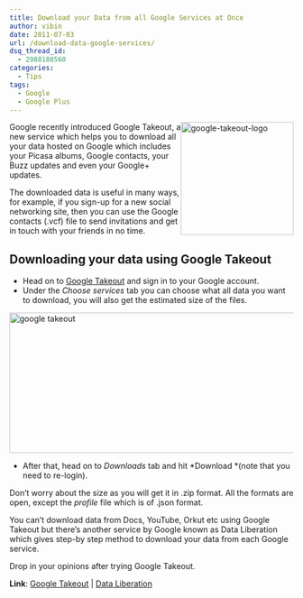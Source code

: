 ```yaml
---
title: Download your Data from all Google Services at Once
author: vibin
date: 2011-07-03
url: /download-data-google-services/
dsq_thread_id:
  - 2988188560
categories:
  - Tips
tags:
  - Google
  - Google Plus
---
```

[<img style="display: inline; margin-left: 0px; margin-right: 0px; border: 0px;" title="google-takeout-logo" src="http://cdn.devilsworkshop.org/files/2011/07/googletakeoutlogo_thumb.jpg" border="0" alt="google-takeout-logo" width="200" height="200" align="right" />][1]

Google recently introduced Google Takeout, a new service which helps you to download all your data hosted on Google which includes your Picasa albums, Google contacts, your Buzz updates and even your Google+ updates.

The downloaded data is useful in many ways, for example, if you sign-up for a new social networking site, then you can use the Google contacts (.vcf) file to send invitations and get in touch with your friends in no time.

## Downloading your data using Google Takeout

  * Head on to <a href="http://google.com/takeout" onclick="_gaq.push(['_trackEvent', 'outbound-article', 'http://google.com/takeout', 'Google Takeout']);" >Google Takeout</a> and sign in to your Google account.
  * Under the *Choose services* tab you can choose what all data you want to download, you will also get the estimated size of the files.

[<img style="display: inline; border: 0px;" title="google takeout" src="http://cdn.devilsworkshop.org/files/2011/07/googletakeout_thumb.png" border="0" alt="google takeout" width="515" height="249" />][2]

  * After that, head on to *Downloads* tab and hit *Download *(note that you need to re-login).

Don’t worry about the size as you will get it in .zip format. All the formats are open, except the *profile* file which is of .json format.

You can’t download data from Docs, YouTube, Orkut etc using Google Takeout but there’s another service by Google known as Data Liberation which gives step-by step method to download your data from each Google service.

Drop in your opinions after trying Google Takeout.

**Link**: <a href="http://google.com/takeout" onclick="_gaq.push(['_trackEvent', 'outbound-article', 'http://google.com/takeout', 'Google Takeout']);" >Google Takeout</a> | <a href="http://www.dataliberation.org/home" onclick="_gaq.push(['_trackEvent', 'outbound-article', 'http://www.dataliberation.org/home', 'Data Liberation']);" >Data Liberation</a>

 [1]: http://cdn.devilsworkshop.org/files/2011/07/googletakeoutlogo.jpg
 [2]: http://cdn.devilsworkshop.org/files/2011/07/googletakeout.png
